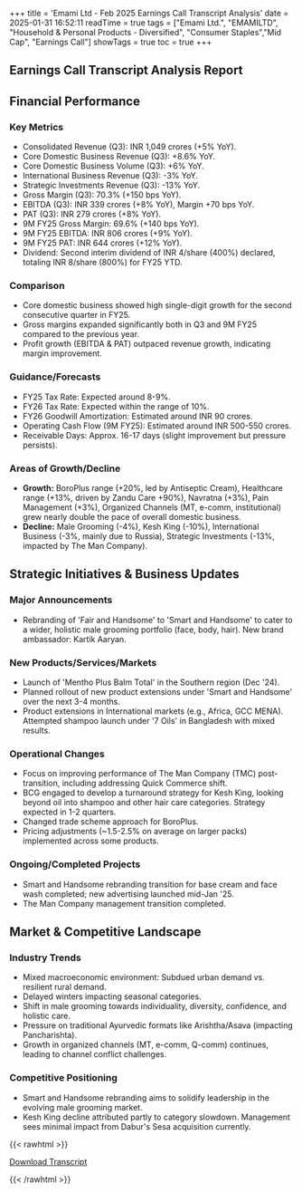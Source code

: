 +++
title = 'Emami Ltd - Feb 2025 Earnings Call Transcript Analysis'
date = 2025-01-31 16:52:11
readTime = true
tags = ["Emami Ltd.", "EMAMILTD", "Household & Personal Products - Diversified", "Consumer Staples","Mid Cap", "Earnings Call"]
showTags = true
toc = true
+++



## Earnings Call Transcript Analysis Report
## Financial Performance

### Key Metrics

*   Consolidated Revenue (Q3): INR 1,049 crores (+5% YoY).
*   Core Domestic Business Revenue (Q3): +8.6% YoY.
*   Core Domestic Business Volume (Q3): +6% YoY.
*   International Business Revenue (Q3): -3% YoY.
*   Strategic Investments Revenue (Q3): -13% YoY.
*   Gross Margin (Q3): 70.3% (+150 bps YoY).
*   EBITDA (Q3): INR 339 crores (+8% YoY), Margin +70 bps YoY.
*   PAT (Q3): INR 279 crores (+8% YoY).
*   9M FY25 Gross Margin: 69.6% (+140 bps YoY).
*   9M FY25 EBITDA: INR 806 crores (+9% YoY).
*   9M FY25 PAT: INR 644 crores (+12% YoY).
*   Dividend: Second interim dividend of INR 4/share (400%) declared, totaling INR 8/share (800%) for FY25 YTD.

### Comparison

*   Core domestic business showed high single-digit growth for the second consecutive quarter in FY25.
*   Gross margins expanded significantly both in Q3 and 9M FY25 compared to the previous year.
*   Profit growth (EBITDA & PAT) outpaced revenue growth, indicating margin improvement.

### Guidance/Forecasts

*   FY25 Tax Rate: Expected around 8-9%.
*   FY26 Tax Rate: Expected within the range of 10%.
*   FY26 Goodwill Amortization: Estimated around INR 90 crores.
*   Operating Cash Flow (9M FY25): Estimated around INR 500-550 crores.
*   Receivable Days: Approx. 16-17 days (slight improvement but pressure persists).

### Areas of Growth/Decline

*   **Growth:** BoroPlus range (+20%, led by Antiseptic Cream), Healthcare range (+13%, driven by Zandu Care +90%), Navratna (+3%), Pain Management (+3%), Organized Channels (MT, e-comm, institutional) grew nearly double the pace of overall domestic business.
*   **Decline:** Male Grooming (-4%), Kesh King (-10%), International Business (-3%, mainly due to Russia), Strategic Investments (-13%, impacted by The Man Company).

## Strategic Initiatives & Business Updates

### Major Announcements

*   Rebranding of 'Fair and Handsome' to 'Smart and Handsome' to cater to a wider, holistic male grooming portfolio (face, body, hair). New brand ambassador: Kartik Aaryan.

### New Products/Services/Markets

*   Launch of 'Mentho Plus Balm Total' in the Southern region (Dec '24).
*   Planned rollout of new product extensions under 'Smart and Handsome' over the next 3-4 months.
*   Product extensions in International markets (e.g., Africa, GCC MENA). Attempted shampoo launch under '7 Oils' in Bangladesh with mixed results.

### Operational Changes

*   Focus on improving performance of The Man Company (TMC) post-transition, including addressing Quick Commerce shift.
*   BCG engaged to develop a turnaround strategy for Kesh King, looking beyond oil into shampoo and other hair care categories. Strategy expected in 1-2 quarters.
*   Changed trade scheme approach for BoroPlus.
*   Pricing adjustments (~1.5-2.5% on average on larger packs) implemented across some products.

### Ongoing/Completed Projects

*   Smart and Handsome rebranding transition for base cream and face wash completed; new advertising launched mid-Jan '25.
*   The Man Company management transition completed.

## Market & Competitive Landscape

### Industry Trends

*   Mixed macroeconomic environment: Subdued urban demand vs. resilient rural demand.
*   Delayed winters impacting seasonal categories.
*   Shift in male grooming towards individuality, diversity, confidence, and holistic care.
*   Pressure on traditional Ayurvedic formats like Arishtha/Asava (impacting Pancharishta).
*   Growth in organized channels (MT, e-comm, Q-comm) continues, leading to channel conflict challenges.

### Competitive Positioning

*   Smart and Handsome rebranding aims to solidify leadership in the evolving male grooming market.
*   Kesh King decline attributed partly to category slowdown. Management sees minimal impact from Dabur's Sesa acquisition currently.



{{< rawhtml >}}

<div class="button-container">    
    <a href="https://www.bseindia.com/stockinfo/AnnPdfOpen.aspx?Pname=0092b53a-9907-4c4d-bfc3-2fb0b3a3062a.pdf" target="_blank" class="report-button">
      <i class="fas fa-file-pdf"></i> Download Transcript
    </a>
</div>
    
{{< /rawhtml >}}
